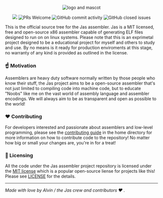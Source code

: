 <p align="center"><img alt="logo and mascot" src="https://github.com/cheng-alvin/jas/assets/88267875/a3b453ce-a0c6-443d-881f-cdcfa34e8ddc">
</p>


<p align="center">
  <!-- ALL-CONTRIBUTORS-BADGE:START - Do not remove or modify this section -->
<img src='https://img.shields.io/badge/all_contributors-1-orange.svg?style=flat-square' />
<!-- ALL-CONTRIBUTORS-BADGE:END -->
<img alt='PRs Welcome' src='https://img.shields.io/badge/PRs-welcome-brightgreen.svg?style=shields'/>
  <img alt="GitHub commit activity" src="https://img.shields.io/github/commit-activity/m/cheng-alvin/jas"/>
  <img alt="GitHub closed issues" src="https://img.shields.io/github/issues-closed/cheng-alvin/jas"/>
</p>

This is the official source tree for the Jas assembler. Jas is a MIT licensed, free and open-source x86 assembler capable of generating ELF files designed to run on on linux systems. Please note that this is an exprimetal project designed to be a educational project for myself and others to study and use. By no means is it ready for production enviroments at this stage, no warranty of any kind is provided as outlined in the license.

### ☝️ Motivation
Assemblers are heavy duty software normally written by those people who know their stuff, the Jas project aims to be a open-source assembler that's not just limited to compiling code into machine code, but to educate "Noobs" like me on the vast world of assembly language and assembler encodings. We will always aim to be as transparent and open as possible to the world! 

### ❤️ Contributing
For developers interested and passionate about assemblers and low-level programming, please see the [contributing guide](https://github.com/cheng-alvin/jas/blob/main/HACKING.txt) in the home directory for more information on how to contribute code to the repository! No matter how big or small your changes are, you're in for a treat!

### 📝 Licensing 
All the code under the Jas assembler project repository is licensed under the [MIT license](https://en.wikipedia.org/wiki/MIT_License) which is a popular open-source liense for projects like this! Please see [LICENSE](https://github.com/cheng-alvin/jas/blob/main/LICENSE) for the details. 

---
*Made with love by Alvin / the Jas crew and contributors ❤️ .* 

